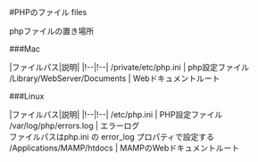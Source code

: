 #PHPのファイル files

phpファイルの置き場所  

###Mac

|ファイルパス|説明|
|!--|!--|
/private/etc/php.ini         | php設定ファイル
/Library/WebServer/Documents | Webドキュメントルート

###Linux

|ファイルパス|説明|
|!--|!--|
/etc/php.ini             | PHP設定ファイル
/var/log/php/errors.log  | エラーログ<br>ファイルパスはphp.ini の error_log プロパティで設定する
/Applications/MAMP/htdocs  | MAMPのWebドキュメントルート
